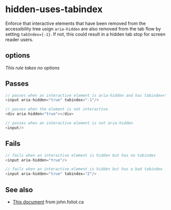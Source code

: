 # hidden-uses-tabindex

Enforce that interactive elements that have been removed from
the accessibility tree usign `aria-hidden` are also removed from
the tab flow by setting `tabIndex={-1}`.  If not, this could result
in a hidden tab stop for screen reader users.


## options

*This rule takes no options*

## Passes

```js
// passes when an interactive element is aria-hidden and has tabindex="-1"
<input aria-hidden="true" tabindex="-1"/>

// passes when the element is not interactive
<div aria-hidden="true"></div>

// passes when an interactive element is not aria-hidden
<input/>
```

## Fails

```js
// fails when an interactive element is hidden but has no tabindex
<input aria-hidden="true"/>

// fails when an interactive element is hidden but has a bad tabindex
<input aria-hidden="true" tabindex="2"/>
```

## See also

 - [This document](http://john.foliot.ca/aria-hidden) from john.foliot.ca
